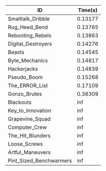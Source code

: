 |ID|Time(s)|
|-|-|
|Smalltalk_Dribble|0.13177|
|Rug_Heed_Bend|0.13765|
|Rebooting_Rebels|0.13863|
|Digital_Destroyers|0.14276|
|Beasts|0.14545|
|Byte_Mechanics|0.14817|
|Hackerjacks|0.14839|
|Pseudo_Boom|0.15268|
|The_ERROR_List|0.17109|
|Gonzo_Brutes|0.38309|
|Blackouts|inf|
|Key_to_Innovation|inf|
|Grapevine_Squad|inf|
|Computer_Crew|inf|
|The_Hit_Blunders|inf|
|Loose_Screws|inf|
|Artful_Maneuvers|inf|
|Pint_Sized_Benchwarmers|inf|
